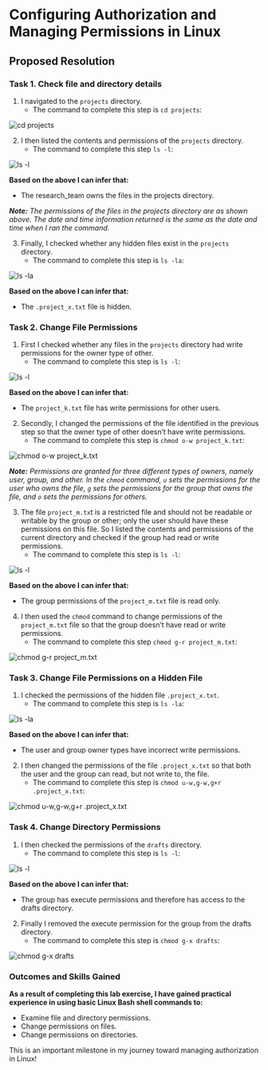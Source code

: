# Configuring Authorization and Managing Permissions in Linux

## Proposed Resolution

### Task 1. Check file and directory details

1. I navigated to the `projects` directory.
    * The command to complete this step is `cd projects`:

![cd projects](https://github.com/user-attachments/assets/57ec2666-3d05-4042-93ab-f70761f213d0)

2. I then listed the contents and permissions of the `projects` directory.
    * The command to complete this step `ls -l`:

![ls -l](https://github.com/user-attachments/assets/76fb659c-0a20-41d5-92ce-d4d10411b847)

**Based on the above I can infer that:**
* The research_team owns the files in the projects directory.

***Note:** The permissions of the files in the projects directory are as shown above. The date and time information returned is the same as the date and time when I ran the command.*

3. Finally, I checked whether any hidden files exist in the `projects` directory.
    * The command to complete this step is `ls -la`:

![ls -la](https://github.com/user-attachments/assets/d3c93713-403d-4c0f-b115-0bd9ad68a26f)

**Based on the above I can infer that:**
* The `.project_x.txt` file is hidden.

### Task 2. Change File Permissions

1. First I checked whether any files in the `projects` directory had write permissions for the owner type of other.
    * The command to complete this step is `ls -l`:

![ls -l](https://github.com/user-attachments/assets/c668fd0a-757e-439f-bd6e-ac01261562a2)

**Based on the above I can infer that:**
* The `project_k.txt` file has write permissions for other users.

2. Secondly, I changed the permissions of the file identified in the previous step so that the owner type of other doesn’t have write permissions.  
    * The command to complete this step is `chmod o-w project_k.txt`:

![chmod o-w project_k.txt](https://github.com/user-attachments/assets/f5434d37-0934-4823-994a-8f6600062695)

***Note:** Permissions are granted for three different types of owners, namely user, group, and other. In the `chmod` command, `u` sets the permissions for the user who owns the file, `g` sets the permissions for the group that owns the file, and `o` sets the permissions for others.*

3. The file `project_m.tx`t is a restricted file and should not be readable or writable by the group or other; only the user should have these permissions on this file. So I listed the contents and permissions of the current directory and checked if the group had read or write permissions.
      * The command to complete this step is `ls -l`:

![ls -l](https://github.com/user-attachments/assets/fe464a65-7940-467f-ae8d-25ffb3ce6eb4)

**Based on the above I can infer that:**
* The group permissions of the `project_m.txt` file is read only.

4. I then used the `chmod` command to change permissions of the `project_m.txt` file so that the group doesn’t have read or write permissions.
    * The command to complete this step `chmod g-r project_m.txt`:

![chmod g-r project_m.txt](https://github.com/user-attachments/assets/cc0b7c12-5175-4190-bb5f-0c1cfeb5f4f3)

### Task 3. Change File Permissions on a Hidden File

1. I checked the permissions of the hidden file `.project_x.txt`.
    * The command to complete this step is `ls -la`:

![ls -la](https://github.com/user-attachments/assets/dbab39af-dd8b-43ff-a303-b9bd4ea900a6)

**Based on the above I can infer that:**
* The user and group owner types have incorrect write permissions.

2. I then changed the permissions of the file `.project_x.txt` so that both the user and the group can read, but not write to, the file.
    * The command to complete this step is `chmod u-w,g-w,g+r .project_x.txt`:

![chmod u-w,g-w,g+r .project_x.txt](https://github.com/user-attachments/assets/f6a28683-a967-4774-bbd0-30d6db5fd33c)

### Task 4. Change Directory Permissions

1. I then checked the permissions of the `drafts` directory.
    * The command to complete this step is `ls -l`:

![ls -l ](https://github.com/user-attachments/assets/e54e0259-b9cd-4cc2-adc8-fc7ce1c151ad)

**Based on the above I can infer that:**
* The group has execute permissions and therefore has access to the drafts directory.

2. Finally I removed the execute permission for the group from the drafts directory.
    * The command to complete this step is `chmod g-x drafts`:

![chmod g-x drafts](https://github.com/user-attachments/assets/203717e0-15ef-4866-b201-14efccbd7507)

### Outcomes and Skills Gained

**As a result of completing this lab exercise, I have gained practical experience in using basic Linux Bash shell commands to:**

* Examine file and directory permissions.
* Change permissions on files.
* Change permissions on directories.

This is an important milestone in my journey toward managing authorization in Linux!
